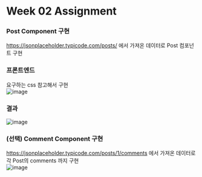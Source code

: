 # Week 02 Assignment

### Post Component 구현
https://jsonplaceholder.typicode.com/posts/ 에서 가져온 데이터로 Post 컴포넌트 구현

### 프론트엔드
요구하는 css 참고해서 구현<br>
![image](https://user-images.githubusercontent.com/63097207/112743095-46936880-8fcf-11eb-9033-33c705df8af2.png)

### 결과 
![image](https://user-images.githubusercontent.com/63097207/112743007-96bdfb00-8fce-11eb-859c-e2517c6ff69d.png)

### (선택) Comment Component 구현
https://jsonplaceholder.typicode.com/posts/1/comments 에서 가져온 데이터로 각 Post의 comments 까지 구현<br>
![image](https://user-images.githubusercontent.com/63097207/112757582-4de56100-9025-11eb-88a7-daef6ce79510.png)
